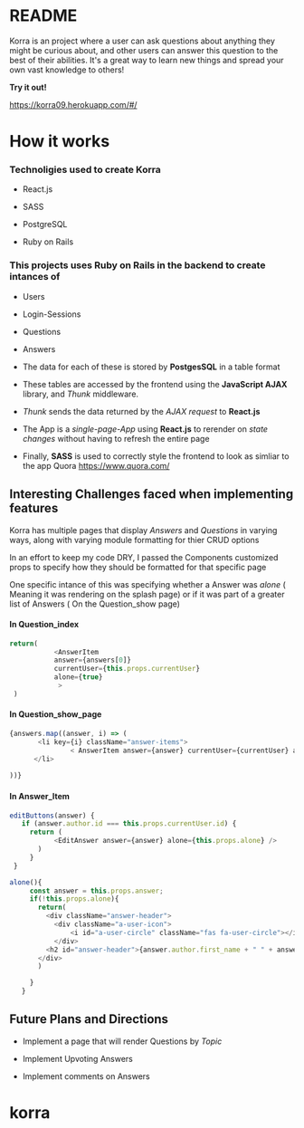# README
 Korra is an project where a user can ask questions about anything they might be curious about, and other users
can answer this question to the best of their abilities. It's a great way to learn new things and spread your own vast knowledge to others!

**Try it out!**
 
https://korra09.herokuapp.com/#/

# How it works

 ### Technoligies used to create Korra

* React.js

* SASS

* PostgreSQL

* Ruby on Rails


### This projects uses **Ruby on Rails** in the backend to create intances of

* Users 

* Login-Sessions

* Questions

* Answers

* The data for each of these is stored by **PostgesSQL** in a table format
* These tables are accessed by the frontend using  the **JavaScript AJAX** library, and _Thunk_ middleware.
* _Thunk_ sends the data returned by the _AJAX request_ to **React.js** 
* The App is a _single-page-App_ using **React.js** to rerender on _state changes_ without having to refresh the entire page
* Finally, **SASS** is used to correctly style the frontend to look as simliar to the app Quora https://www.quora.com/

## Interesting Challenges faced when implementing features

Korra has multiple pages that display _Answers_ and _Questions_ in varying ways, along with varying module formatting for thier CRUD options

In an effort to keep my code DRY, I passed the Components customized props to specify how they should be formatted for that specific page

One specific intance of this was specifying whether a Answer was _alone_ ( Meaning it was rendering on the splash page)
or if it was part of a greater list of Answers ( On the Question_show page)

#### In Question_index
```javascript
return(
           <AnswerItem 
           answer={answers[0]}  
           currentUser={this.props.currentUser}
           alone={true}
            >
 )
 ```
 #### In Question_show_page
 ```javascript
 {answers.map((answer, i) => (
        <li key={i} className="answer-items">
                < AnswerItem answer={answer} currentUser={currentUser} alone={false} />
       </li>
                    
 ))}
```
 #### In Answer_Item
 ```javascript
editButtons(answer) {
    if (answer.author.id === this.props.currentUser.id) {
      return (
            <EditAnswer answer={answer} alone={this.props.alone} />
        )
      }
  }
```
 ```javascript
alone(){
      const answer = this.props.answer;
      if(!this.props.alone){
        return(
          <div className="answer-header">
            <div className="a-user-icon">
                <i id="a-user-circle" className="fas fa-user-circle"></i>
            </div>
          <h2 id="answer-header">{answer.author.first_name + " " + answer.author.last_name }</h2>
        </div>
        )

      }
    }
 ```
 
 ## Future Plans and Directions
  
 * Implement a page that will render Questions by _Topic_
 
 * Implement Upvoting Answers
 
 * Implement comments on Answers








# korra

